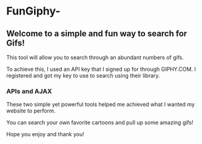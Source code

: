 # FunGiphy-

## Welcome to a simple and fun way to search for Gifs!
  This tool will allow you to search through an abundant 
  numbers of gifs. 
  
  To achieve this, I used an API key that I signed up for through
  GIPHY.COM. I registered and got my key to use to search using their 
  library. 
  
  ### APIs and AJAX 
  These two simple yet powerful tools helped me achieved what I wanted my
  website to perform. 
  
  You can search your own favorite cartoons and pull up some amazing gifs!
  
  Hope you enjoy and thank you! 
